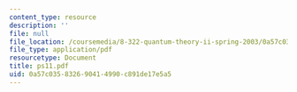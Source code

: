 ```yaml
---
content_type: resource
description: ''
file: null
file_location: /coursemedia/8-322-quantum-theory-ii-spring-2003/0a57c035832690414990c891de17e5a5_ps11.pdf
file_type: application/pdf
resourcetype: Document
title: ps11.pdf
uid: 0a57c035-8326-9041-4990-c891de17e5a5
---
```

